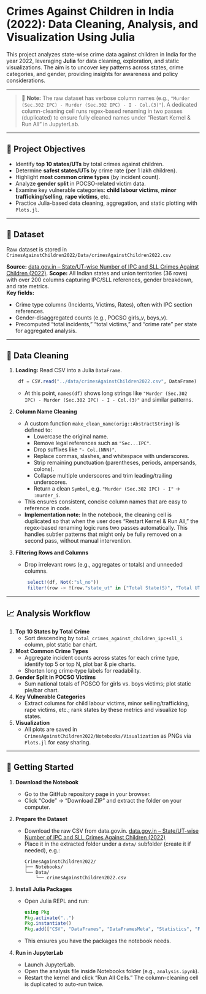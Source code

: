 # Crimes Against Children in India (2022): Data Cleaning, Analysis, and Visualization Using Julia

This project analyzes state-wise crime data against children in India for the year 2022, leveraging **Julia** for data cleaning, exploration, and static visualizations. The aim is to uncover key patterns across states, crime categories, and gender, providing insights for awareness and policy considerations.

---

> 📌 **Note:** The raw dataset has verbose column names (e.g., `"Murder (Sec.302 IPC) - Murder (Sec.302 IPC) - I - Col.(3)"`). A dedicated column-cleaning cell runs regex-based renaming in two passes (duplicated) to ensure fully cleaned names under “Restart Kernel & Run All” in JupyterLab.

---

## 📌 Project Objectives

- Identify **top 10 states/UTs** by total crimes against children.
- Determine **safest states/UTs** by crime rate (per 1 lakh children).
- Highlight **most common crime types** (by incident count).
- Analyze **gender split** in POCSO-related victim data.
- Examine key vulnerable categories: **child labour victims**, **minor trafficking/selling**, **rape victims**, etc.
- Practice Julia-based data cleaning, aggregation, and static plotting with `Plots.jl`.

---

## 📁 Dataset

Raw dataset is stored in `CrimesAgainstChildren2022/Data/crimesAgainstChildren2022.csv`

**Source:** [data.gov.in – State/UT-wise Number of IPC and SLL Crimes Against Children (2022)](https://www.data.gov.in/resource/stateut-wise-number-indian-penal-code-ipc-and-special-and-local-laws-sll-crimes-against).
**Scope:** All Indian states and union territories (36 rows) with over 200 columns capturing IPC/SLL references, gender              breakdown, and rate metrics.  
**Key fields:**  
  - Crime type columns (Incidents, Victims, Rates), often with IPC section references.  
  - Gender-disaggregated counts (e.g., POCSO girls_v, boys_v).  
  - Precomputed “total incidents,” “total victims,” and “crime rate” per state for aggregated analysis.

---

## 🧹 Data Cleaning

1. **Loading:** Read CSV into a Julia `DataFrame`.
     ```julia
      df = CSV.read("../data/crimesAgainstChildren2022.csv", DataFrame)
      ```
   - At this point, `names(df)` shows long strings like `"Murder (Sec.302 IPC) - Murder (Sec.302 IPC) - I - Col.(3)"` and               similar patterns.

2. **Column Name Cleaning**  
   - A custom function `make_clean_name(orig::AbstractString)` is defined to:
     - Lowercase the original name.
     - Remove legal references such as `"Sec...IPC"`.
     - Drop suffixes like `"- Col.(NNN)"`.
     - Replace commas, slashes, and whitespace with underscores.
     - Strip remaining punctuation (parentheses, periods, ampersands, colons).
     - Collapse multiple underscores and trim leading/trailing underscores.
     - Return a clean `Symbol`, e.g. `"Murder (Sec.302 IPC) - I"` → `:murder_i`.
   - This ensures consistent, concise column names that are easy to reference in code.
   - **Implementation note:** In the notebook, the cleaning cell is duplicated so that when the user does “Restart Kernel & Run All,” the regex-based renaming logic runs two passes automatically. This handles subtler patterns that might only be fully removed on a second pass, without manual intervention.

3. **Filtering Rows and Columns** 
   - Drop irrelevant rows (e.g., aggregates or totals) and unneeded columns.
     ```julia
      select!(df, Not(:"sl_no"))
      filter!(row -> !(row."state_ut" in ["Total State(S)", "Total UT (S)", "Total All India"]), df)
     ```
---

## 📈 Analysis Workflow

1. **Top 10 States by Total Crime**  
   - Sort descending by `total_crimes_against_children_ipc+sll_i` column, plot static bar chart.   
2. **Most Common Crime Types**  
   - Aggregate incident counts across states for each crime type, identify top 5 or top N, plot bar & pie charts.  
   - Shorten long crime-type labels for readability.  
3. **Gender Split in POCSO Victims**  
   - Sum national totals of POSCO for girls vs. boys victims; plot static pie/bar chart.  
5. **Key Vulnerable Categories**  
   - Extract columns for child labour victims, minor selling/trafficking, rape victims, etc.; rank states by these metrics and         visualize top states.  
6. **Visualization**
   - All plots are saved in `CrimesAgainstChildren2022/Notebooks/Visualization` as PNGs via `Plots.jl` for easy sharing.

---

## 🚀 Getting Started

1. **Download the Notebook**  
   - Go to the GitHub repository page in your browser.  
   - Click “Code” → “Download ZIP” and extract the folder on your computer.

2. **Prepare the Dataset**  
   - Download the raw CSV from data.gov.in.  [data.gov.in – State/UT-wise Number of IPC and SLL Crimes Against Children (2022)](https://www.data.gov.in/resource/stateut-wise-number-indian-penal-code-ipc-and-special-and-local-laws-sll-crimes-against)
   - Place it in the extracted folder under a `data/` subfolder (create it if needed), e.g.:  
     ```
     CrimesAgainstChildren2022/
     ├── Notebooks/
     └── Data/
         └── crimesAgainstChildren2022.csv
     ```
3. **Install Julia Packages**  
   - Open Julia REPL and run:  
     ```julia
     using Pkg
     Pkg.activate("..")
     Pkg.instantiate()
     Pkg.add(["CSV", "DataFrames", "DataFramesMeta", "Statistics", "Plots", "PrettyTables", "CategoricalArrays"])
     ```  
   - This ensures you have the packages the notebook needs.

4. **Run in JupyterLab**  
   - Launch JupyterLab.  
   - Open the analysis file inside Notebooks folder (e.g., `analysis.ipynb`).  
   - Restart the kernel and click “Run All Cells.” The column-cleaning cell is duplicated to auto-run twice.